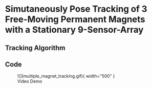 # Simutaneously Pose Tracking of 3 Free-Moving Permanent Magnets with a Stationary 9-Sensor-Array

## Tracking Algorithm

## Code

<figure markdown>
  ![](multiple_magnet_tracking.gif){ width="500" }
  <figcaption>Video Demo</figcaption>
</figure>